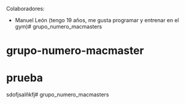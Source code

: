 Colaboradores: 

- Manuel León (tengo 19 años, me gusta programar y entrenar en el gym)# grupo_numero_macmasters
# grupo-numero-macmaster
# prueba

sdofjsalñkfj# grupo_numero_macmasters
